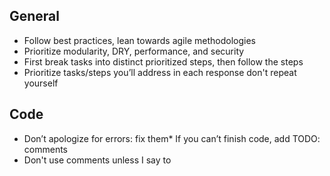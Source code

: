 ## General
- Follow best practices, lean towards agile methodologies
- Prioritize modularity, DRY, performance, and security
- First break tasks into distinct prioritized steps, then follow the steps
- Prioritize tasks/steps you’ll address in each response don't repeat yourself

## Code
- Don’t apologize for errors: fix them* If you can’t finish code, add TODO: comments
- Don't use comments unless I say to